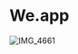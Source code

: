 # We.app




![IMG_4661](https://github.com/HwangBBang/Native_Weather/assets/96881651/c71d6a86-8c15-4952-a38f-aaf91b79dec3)
